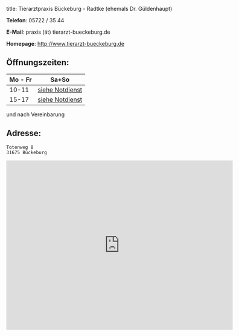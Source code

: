 title: Tierarztpraxis Bückeburg - Radtke (ehemals Dr. Güldenhaupt)

**Telefon**:   05722 / 35 44

**E-Mail**: praxis (ät) tierarzt-bueckeburg.de

**Homepage**: <http://www.tierarzt-bueckeburg.de>


Öffnungszeiten:
---------------

|  Mo - Fr  |           Sa+So                      |
| --------  | ------------------------------------ |
| 10-11     | [siehe Notdienst](../notdienst.html) |
| 15-17     | [siehe Notdienst](../notdienst.html) |

und nach Vereinbarung

Adresse:
---------

    Totenweg 8
    31675 Bückeburg

<iframe src="https://www.google.com/maps/embed?pb=!1m18!1m12!1m3!1d39073.66501472174!2d9.028559067088928!3d52.25965531153494!2m3!1f0!2f0!3f0!3m2!1i1024!2i768!4f13.1!3m3!1m2!1s0x47ba7a18a857d89d%3A0xc45355b7905d99bd!2sGerhard+G%C3%BCldenhaupt+Tierarzt!5e0!3m2!1sde!2sde!4v1455277279512" width="600" height="450" frameborder="0" style="border:0" allowfullscreen></iframe>
